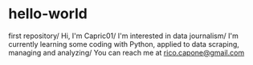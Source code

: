 # hello-world
first repository/ 
Hi, I'm Capric01/
I'm interested in data journalism/
I'm currently learning some coding with Python, applied to data scraping, managing and analyzing/
You can reach me at rico.capone@gmail.com
